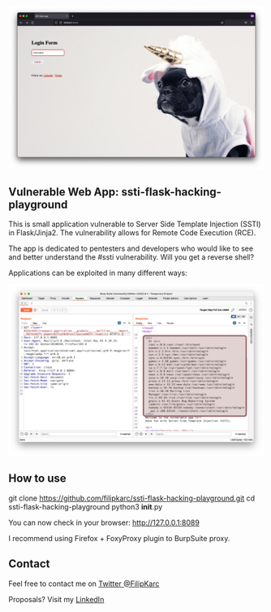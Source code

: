 ![screen](_img/screen1.png)

## Vulnerable Web App: ssti-flask-hacking-playground 

This is small application vulnerable to Server Side Template Injection (SSTI) in Flask/Jinja2. The vulnerability allows for 
Remote Code Execution (RCE). 

The app is dedicated to pentesters and developers who would like to see and better understand the #ssti vulnerability. Will 
you get a reverse shell?

Applications can be exploited in many different ways:

![screen](_img/screen2.png)

## How to use

git clone https://github.com/filipkarc/ssti-flask-hacking-playground.git
cd ssti-flask-hacking-playground
python3 __init__.py

You can now check in your browser: http://127.0.0.1:8089

I recommend using Firefox + FoxyProxy plugin to BurpSuite proxy. 

## Contact

Feel free to contact me on [Twitter @FilipKarc](https://twitter.com/FilipKarc)

Proposals? Visit my [LinkedIn](https://www.linkedin.com/in/filip-karczewski/)


  
